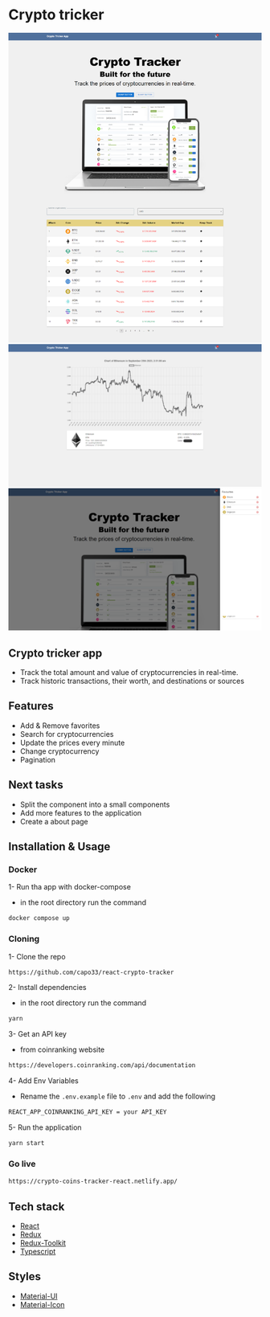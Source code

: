 # Crypto tricker

![Alt text](./homePage.png "homepage")
![Alt text](./details.png "details")
![Alt text](./drawer.png "drawer")

## Crypto tricker app 

- Track the total amount and value of cryptocurrencies in real-time. 
- Track historic transactions, their worth, and destinations or sources

## Features

- Add & Remove favorites
- Search for cryptocurrencies
- Update the prices every minute
- Change cryptocurrency
- Pagination

## Next tasks

- Split the component into a small components
- Add more features to the application
- Create a about page

## Installation & Usage

### Docker

1- Run tha app with docker-compose

- in the root directory run the command

```bash
docker compose up
```
### Cloning

1- Clone the repo

```bash
https://github.com/capo33/react-crypto-tracker
```

2- Install dependencies

- in the root directory run the command

```bash
yarn
```
3- Get an API key 

- from coinranking website

```bash
https://developers.coinranking.com/api/documentation
```
4- Add Env Variables

- Rename the `.env.example` file to `.env` and add the following

```bash
REACT_APP_COINRANKING_API_KEY = your API_KEY
```
 
5- Run the application

```bash
yarn start
```

### Go live

```bash
https://crypto-coins-tracker-react.netlify.app/
```
 
## Tech stack

- [React]
- [Redux]
- [Redux-Toolkit]
- [Typescript]

## Styles

- [Material-UI]
- [Material-Icon]

[React]: https://mui.com/
[Redux]: https://redux.js.org/tutorials/typescript-quick-start/
[Redux-Toolkit]: https://redux-toolkit.js.org/
[Typescript]: https://www.typescriptlang.org/
[Material-UI]: https://mui.com/
[Material-Icon]: https://mui.com/material-ui/material-icons/

